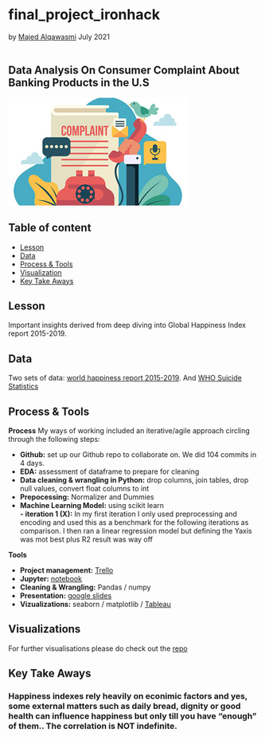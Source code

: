 # final_project_ironhack
by [Majed Alqawasmi](https://github.com/MajedAlqawasmi) July 2021
<br/><br/>
## Data Analysis On Consumer Complaint About Banking Products in the U.S

![Classification Case Study](Customer-Complaints.jpg)

## Table of content

- [Lesson](https://github.com/MajedAlqawasmi/project_midcourse/new/main?readme=1#Lesson)
- [Data](https://github.com/MajedAlqawasmi/project_midcourse/new/main?readme=1#data)
- [Process & Tools](https://github.com/MajedAlqawasmi/project_midcourse/new/main?readme=1#process--tools)
- [Visualization](https://github.com/MajedAlqawasmi/project_midcourse/new/main?readme=1#visualizations)
- [Key Take Aways](https://github.com/MajedAlqawasmi/project_midcourse/new/main?readme=1#key-take-aways)

## Lesson
Important insights derived from deep diving into Global Happiness Index report 2015-2019.

## Data

Two sets of data: [world happiness report 2015-2019](https://www.kaggle.com/unsdsn/world-happiness?select=2015.csv). And [WHO Suicide Statistics](https://www.kaggle.com/szamil/who-suicide-statistics)

## Process & Tools

**Process**
My ways of working included an iterative/agile approach circling through the following steps:

- **Github:** set up our Github repo to collaborate on. We did 104 commits in 4 days. <br/>
- **EDA:** assessment of dataframe to prepare for cleaning<br/>
- **Data cleaning & wrangling in Python:** drop columns, join tables, drop null values, convert float columns to int<br/>
- **Prepocessing:** Normalizer and Dummies<br/>
- **Machine Learning Model:** using scikit learn<br/>
**- iteration 1 (X):** In my first iteration I only used preprocessing and encoding and used this as a benchmark for the following iterations as comparison. I then ran a linear regression model but defining the Yaxis was mot best plus R2 result was way off<br/>


**Tools**
 - **Project management:** [Trello](https://trello.com/b/ktajG50M/project-project)
 - **Jupyter:** [notebook](https://github.com/MajedAlqawasmi/project_midcourse/blob/main/happiness.ipynb)
 - **Cleaning & Wrangling:** Pandas / numpy
 - **Presentation:** [google slides](https://githhttps://docs.google.com/presentation/d/1ftMkQ6WtlwUEWEiUv-6EIyTO_QtbM_HjcW5qTT4T6G4/edit?usp=sharing)
 - **Vizualizations:** seaborn / matplotlib / [Tableau](https://public.tableau.com/views/Happiness_16250058634520/Top5CorrelationDive?:language=en-US&:display_count=n&:origin=viz_share_link)

## Visualizations

For further visualisations please do check out the [repo](https://github.com/MajedAlqawasmi/project_midcourse/tree/main/Visualizations)

## Key Take Aways

### Happiness indexes rely heavily on econimic factors and yes, some external matters such as daily bread, dignity or good health can influence happiness but only till you have “enough” of them.. The correlation is NOT indefinite.
